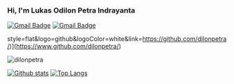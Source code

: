### Hi, I'm Lukas Odilon Petra Indrayanta

<!--
**dilonpetra/dilonpetra** is a ✨ _special_ ✨ repository because its `README.md` (this file) appears on your GitHub profile.

Here are some ideas to get you started:

- 🔭 I’m currently working on ...
- 🌱 I’m currently learning ...
- 👯 I’m looking to collaborate on ...
- 🤔 I’m looking for help with ...
- 💬 Ask me about ...
- 📫 How to reach me: ...
- 😄 Pronouns: ...
- ⚡ Fun fact: ...

### Hai 👋, I'm Prissy Nusaiba Yulisa

- 📊 I'm a Statistics Student in Muhammadiyah Semarang University
- 👀 I'm interested in Data Science and Deep Learning
- 🌱 I’m currently learning Artificial Intellegence in Orbit Future Academy 
- ✨ I'm part of PT Cicil Solusi Mitra Teknologi as a Student Ambassador
### My Github Stats
<p align=left> <img src=https://komarev.com/ghpvc/?username=prissyyy alt=prissyyy /> </p>
[![Linkedin Badge](https://img.shields.io/badge/-prissynusaiba-0072b1?style=flat&logo=Linkedin&logoColor=white&link=https://www.linkedin.com/in/prissy-nusaiba/)](https://www.linkedin.com/in/prissynusaiba/) [![Github Badge](https://img.shields.io/badge/-prissyyy-grey?

-->

[![Gmail Badge](https://img.shields.io/badge/-lapilopi16@gmail.com-c14438?style=flat&logo=Gmail&logoColor=white&link=mailto:lapilopi16@gmail.com)](mailto:lapilopi16@gmail.com) 
[![Gmail Badge](https://img.shields.io/badge/-odilonpetra@mail.ugm.ac.id-c14438?style=flat&logo=Gmail&logoColor=white&link=mailto:odilonpetra@mail.ugm.ac.id)](mailto:odilonpetra@mail.ugm.ac.id) 

style=flat&logo=github&logoColor=white&link=https://github.com/dilonpetra/)](https://www.github.com/dilonpetra/) <p align='left'>


<p align=left> <img src=https://komarev.com/ghpvc/?username=dilonpetra alt=dilonpetra /> </p>

[![Github stats](https://github-readme-stats.vercel.app/api?username=dilonpetra&show_icons=true&include_all_commits=true&bg_color=0,f7f7f7,7957d5&icon_color=eb1f6a&title_color=260000&text_color=000)](https://github.com/dilonpetra/github-readme-stats)
[![Top Langs](https://github-readme-stats.vercel.app/api/top-langs/?username=dilonpetra&layout=compact&bg_color=141321&title_color=fff&text_color=fff)](https://github.com/dilonpetra/github-readme-stats)

